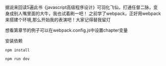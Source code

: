 据说来回读5遍此书《javascript高级程序设计》可羽化飞仙，打通任督二脉，变身成别人嘴里面的大牛，我也试着刷一吧！
之前学了webpack，正好用webpack来搭建个环境,那么开始我的表演吧！大家记得替我留灯

想看第章节的例子可以在webpack.config.js中设置chapter变量


安装依赖
```
npm install
```

```
npm run dev
```